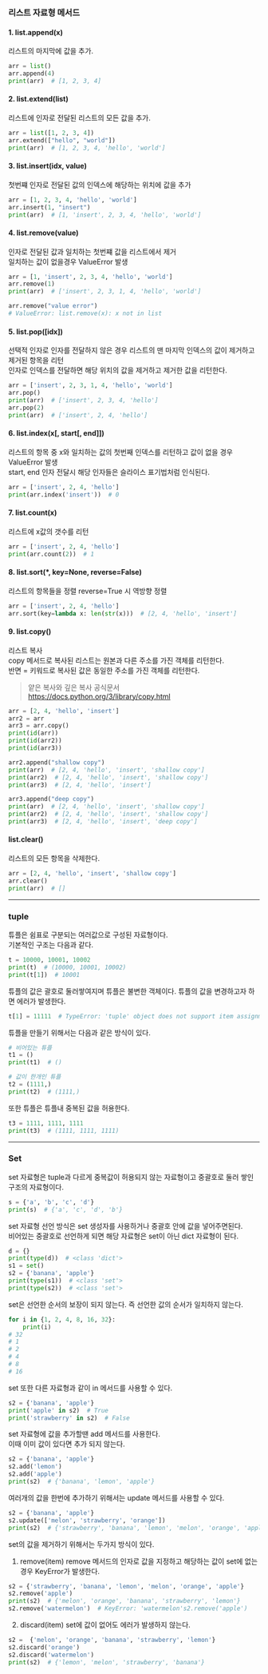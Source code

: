 ### 리스트 자료형 메서드

#### 1. list.append(x)
리스트의 마지막에 값을 추가.
```python
arr = list()
arr.append(4)
print(arr)  # [1, 2, 3, 4]
```

#### 2. list.extend(list)
리스트에 인자로 전달된 리스트의 모든 값을 추가.
```python
arr = list([1, 2, 3, 4])
arr.extend(["hello", "world"])
print(arr)  # [1, 2, 3, 4, 'hello', 'world']
```

#### 3. list.insert(idx, value)
첫번쨰 인자로 전달된 값의 인덱스에 해당하는 위치에 값을 추가
```python
arr = [1, 2, 3, 4, 'hello', 'world']
arr.insert(1, "insert")
print(arr)  # [1, 'insert', 2, 3, 4, 'hello', 'world']
```

#### 4. list.remove(value)
인자로 전달된 값과 일치하는 첫번쨰 값을 리스트에서 제거  
일치하는 값이 없을경우 ValueError 발생
```python
arr = [1, 'insert', 2, 3, 4, 'hello', 'world']
arr.remove(1)
print(arr)  # ['insert', 2, 3, 1, 4, 'hello', 'world']

arr.remove("value error")
# ValueError: list.remove(x): x not in list
```

#### 5. list.pop([idx])
선택적 인자로 인자를 전달하지 않은 경우 리스트의 맨 마지막 인덱스의 값이 제거하고 제거된 항목을 리턴  
인자로 인덱스를 전달하면 해당 위치의 값을 제거하고 제거한 값을 리턴한다.
```python
arr = ['insert', 2, 3, 1, 4, 'hello', 'world']
arr.pop()
print(arr)  # ['insert', 2, 3, 4, 'hello']
arr.pop(2)
print(arr)  # ['insert', 2, 4, 'hello']
```

#### 6. list.index(x[, start[, end]])
리스트의 항목 중 x와 일치하는 값의 첫번째 인덱스를 리턴하고 값이 없을 경우 ValueError 발생  
start, end 인자 전달시 해당 인자들은 슬라이스 표기법처럼 인식된다.
```python
arr = ['insert', 2, 4, 'hello']
print(arr.index('insert'))  # 0
```

#### 7. list.count(x)
리스트에 x값의 갯수를 리턴
```python
arr = ['insert', 2, 4, 'hello']
print(arr.count(2))  # 1
```

#### 8. list.sort(*, key=None, reverse=False)
리스트의 항목들을 정렬 reverse=True 시 역방향 정렬
```python
arr = ['insert', 2, 4, 'hello']
arr.sort(key=lambda x: len(str(x)))  # [2, 4, 'hello', 'insert']
```

#### 9. list.copy()
리스트 복사  
copy 메서드로 복사된 리스트는 원본과 다른 주소를 가진 객체를 리턴한다.  
반면 = 키워드로 복사된 값은 동일한 주소를 가진 객체를 리턴한다.  
> 얕은 복사와 깊은 복사 공식문서  
> https://docs.python.org/3/library/copy.html
```python
arr = [2, 4, 'hello', 'insert']
arr2 = arr
arr3 = arr.copy()
print(id(arr))
print(id(arr2))
print(id(arr3))

arr2.append("shallow copy")
print(arr)  # [2, 4, 'hello', 'insert', 'shallow copy']
print(arr2)  # [2, 4, 'hello', 'insert', 'shallow copy']
print(arr3)  # [2, 4, 'hello', 'insert']

arr3.append("deep copy")
print(arr)  # [2, 4, 'hello', 'insert', 'shallow copy']
print(arr2)  # [2, 4, 'hello', 'insert', 'shallow copy']
print(arr3)  # [2, 4, 'hello', 'insert', 'deep copy']
```

#### list.clear()
리스트의 모든 항목을 삭제한다.
```python
arr = [2, 4, 'hello', 'insert', 'shallow copy']
arr.clear()
print(arr)  # []
```
---
### tuple
튜플은 쉼표로 구분되는 여러값으로 구성된 자료형이다.  
기본적인 구조는 다음과 같다.
```python
t = 10000, 10001, 10002
print(t)  # (10000, 10001, 10002)
print(t[1])  # 10001
```
튜플의 값은 괄호로 둘러쌓여지며 튜플은 불변한 객체이다. 튜플의 값을 변경하고자 하면 에러가 발생한다.
```python
t[1] = 11111  # TypeError: 'tuple' object does not support item assignment
```
튜플을 만들기 위해서는 다음과 같은 방식이 있다.
```python
# 비어있는 튜플
t1 = ()
print(t1)  # ()

# 값이 한개인 튜플
t2 = (1111,)
print(t2)  # (1111,)
```
또한 튜플은 튜플내 중복된 값을 허용한다.
```python
t3 = 1111, 1111, 1111
print(t3)  # (1111, 1111, 1111)
```
---
### Set
set 자료형은 tuple과 다르게 중복값이 허용되지 않는 자료형이고 중괄호로 둘러 쌓인 구조의 자료형이다.
```python
s = {'a', 'b', 'c', 'd'}
print(s)  # {'a', 'c', 'd', 'b'}
```
set 자료형 선언 방식은 set 생성자를 사용하거나 중괄호 안에 값을 넣어주면된다.  
비어있는 중괄호로 선언하게 되면 해당 자료형은 set이 아닌 dict 자료형이 된다.
```python
d = {}
print(type(d))  # <class 'dict'>
s1 = set()
s2 = {'banana', 'apple'}
print(type(s1))  # <class 'set'>
print(type(s2))  # <class 'set'>
```
set은 선언한 순서의 보장이 되지 않는다. 즉 선언한 값의 순서가 일치하지 않는다.
```python
for i in {1, 2, 4, 8, 16, 32}:
    print(i)
# 32
# 1
# 2
# 4
# 8
# 16
```
set 또한 다른 자료형과 같이 in 메서드를 사용할 수 있다.
```python
s2 = {'banana', 'apple'}
print('apple' in s2)  # True
print('strawberry' in s2)  # False
```
set 자료형에 값을 추가할땐 add 메서드를 사용한다.  
이때 이미 값이 있다면 추가 되지 않는다.
```python
s2 = {'banana', 'apple'}
s2.add('lemon')
s2.add('apple')
print(s2)  # {'banana', 'lemon', 'apple'}
```
여러개의 값을 한번에 추가하기 위해서는 update 메서드를 사용할 수 있다.
```python
s2 = {'banana', 'apple'}
s2.update(['melon', 'strawberry', 'orange'])
print(s2)  # {'strawberry', 'banana', 'lemon', 'melon', 'orange', 'apple'}
```
set의 값을 제거하기 위해서는 두가지 방식이 있다.  
1. remove(item)
remove 메서드의 인자로 값을 지정하고 해당하는 값이 set에 없는경우 KeyError가 발생한다.
```python
s2 = {'strawberry', 'banana', 'lemon', 'melon', 'orange', 'apple'}
s2.remove('apple')
print(s2)  # {'melon', 'orange', 'banana', 'strawberry', 'lemon'}
s2.remove('watermelon')  # KeyError: 'watermelon's2.remove('apple')
```
2. discard(item)
set에 값이 없어도 에러가 발생하지 않는다.
```python
s2 =  {'melon', 'orange', 'banana', 'strawberry', 'lemon'}
s2.discard('orange')
s2.discard('watermelon')
print(s2)  # {'lemon', 'melon', 'strawberry', 'banana'}
```